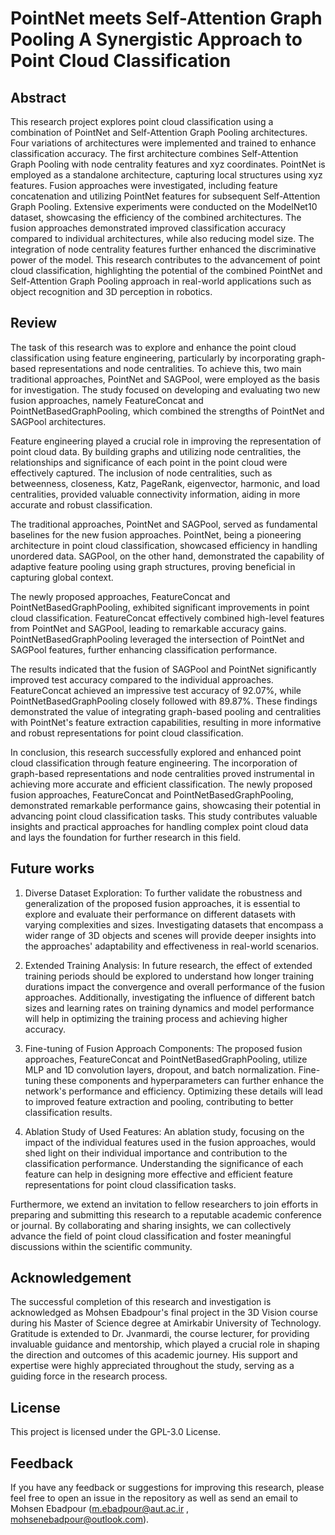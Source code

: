 # PointNet meets Self-Attention Graph Pooling A Synergistic Approach to Point Cloud Classification

## Abstract
 This research project explores point cloud classification using a combination of PointNet and Self-Attention Graph Pooling architectures. Four variations of architectures were implemented and trained to enhance classification accuracy. The first architecture combines Self-Attention Graph Pooling with node centrality features and xyz coordinates. PointNet is employed as a standalone architecture, capturing local structures using xyz features. Fusion approaches were investigated, including feature concatenation and utilizing PointNet features for subsequent Self-Attention Graph Pooling. Extensive experiments were conducted on the ModelNet10 dataset, showcasing the efficiency of the combined architectures. The fusion approaches demonstrated improved classification accuracy compared to individual architectures, while also reducing model size. The integration of node centrality features further enhanced the discriminative power of the model. This research contributes to the advancement of point cloud classification, highlighting the potential of the combined PointNet and Self-Attention Graph Pooling approach in real-world applications such as object recognition and 3D perception in robotics.


## Review 
The task of this research was to explore and enhance the point cloud classification using feature engineering, particularly by incorporating graph-based representations and node centralities. To achieve this, two main traditional approaches, PointNet and SAGPool, were employed as the basis for investigation. The study focused on developing and evaluating two new fusion approaches, namely FeatureConcat and PointNetBasedGraphPooling, which combined the strengths of PointNet and SAGPool architectures.

Feature engineering played a crucial role in improving the representation of point cloud data. By building graphs and utilizing node centralities, the relationships and significance of each point in the point cloud were effectively captured. The inclusion of node centralities, such as betweenness, closeness, Katz, PageRank, eigenvector, harmonic, and load centralities, provided valuable connectivity information, aiding in more accurate and robust classification.

The traditional approaches, PointNet and SAGPool, served as fundamental baselines for the new fusion approaches. PointNet, being a pioneering architecture in point cloud classification, showcased efficiency in handling unordered data. SAGPool, on the other hand, demonstrated the capability of adaptive feature pooling using graph structures, proving beneficial in capturing global context.

The newly proposed approaches, FeatureConcat and PointNetBasedGraphPooling, exhibited significant improvements in point cloud classification. FeatureConcat effectively combined high-level features from PointNet and SAGPool, leading to remarkable accuracy gains. PointNetBasedGraphPooling leveraged the intersection of PointNet and SAGPool features, further enhancing classification performance.

The results indicated that the fusion of SAGPool and PointNet significantly improved test accuracy compared to the individual approaches. FeatureConcat achieved an impressive test accuracy of 92.07%, while PointNetBasedGraphPooling closely followed with 89.87%. These findings demonstrated the value of integrating graph-based pooling and centralities with PointNet's feature extraction capabilities, resulting in more informative and robust representations for point cloud classification.

In conclusion, this research successfully explored and enhanced point cloud classification through feature engineering. The incorporation of graph-based representations and node centralities proved instrumental in achieving more accurate and efficient classification. The newly proposed fusion approaches, FeatureConcat and PointNetBasedGraphPooling, demonstrated remarkable performance gains, showcasing their potential in advancing point cloud classification tasks. This study contributes valuable insights and practical approaches for handling complex point cloud data and lays the foundation for further research in this field.


## Future works
1)	Diverse Dataset Exploration: To further validate the robustness and generalization of the proposed fusion approaches, it is essential to explore and evaluate their performance on different datasets with varying complexities and sizes. Investigating datasets that encompass a wider range of 3D objects and scenes will provide deeper insights into the approaches' adaptability and effectiveness in real-world scenarios.

2)	Extended Training Analysis: In future research, the effect of extended training periods should be explored to understand how longer training durations impact the convergence and overall performance of the fusion approaches. Additionally, investigating the influence of different batch sizes and learning rates on training dynamics and model performance will help in optimizing the training process and achieving higher accuracy.

3)	Fine-tuning of Fusion Approach Components: The proposed fusion approaches, FeatureConcat and PointNetBasedGraphPooling, utilize MLP and 1D convolution layers, dropout, and batch normalization. Fine-tuning these components and hyperparameters can further enhance the network's performance and efficiency. Optimizing these details will lead to improved feature extraction and pooling, contributing to better classification results.

4)	Ablation Study of Used Features: An ablation study, focusing on the impact of the individual features used in the fusion approaches, would shed light on their individual importance and contribution to the classification performance. Understanding the significance of each feature can help in designing more effective and efficient feature representations for point cloud classification tasks.

Furthermore, we extend an invitation to fellow researchers to join efforts in preparing and submitting this research to a reputable academic conference or journal. By collaborating and sharing insights, we can collectively advance the field of point cloud classification and foster meaningful discussions within the scientific community.


## Acknowledgement
The successful completion of this research and investigation is acknowledged as Mohsen Ebadpour's final project in the 3D Vision course during his Master of Science degree at Amirkabir University of Technology. Gratitude is extended to Dr. Jvanmardi, the course lecturer, for providing invaluable guidance and mentorship, which played a crucial role in shaping the direction and outcomes of this academic journey. His support and expertise were highly appreciated throughout the study, serving as a guiding force in the research process.

## License
This project is licensed under the GPL-3.0 License.

## Feedback
If you have any feedback or suggestions for improving this research, please feel free to open an issue in the repository as well as send an email to Mohsen Ebadpour (<m.ebadpour@aut.ac.ir> , <mohsenebadpour@outlook.com>).